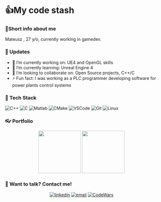 # 👍My code stash

### 👀Short info about me
Mateusz , 27 y/o, currently working in gamedev.

### 📆 Updates
- 🔭 I’m currently working on: UE4 and OpenGL skills
- 🌱 I’m currently learning: Unreal Engine 4
- 👯 I’m looking to collaborate on: Open Source projects, C++/C
- ⚡ Fun fact: I was working as a PLC programmer developing software for power plants control systems

### 🔨 Tech Stack

![C++](https://img.shields.io/badge/C++-00599C?style=for-the-badge&logo=C%2B%2B&l&logoColor=white)
![C](https://img.shields.io/badge/ANSI%20C-00355D?style=for-the-badge&logo=C&logoColor=white)
![Matlab](https://img.shields.io/badge/Matlab-00355D?style=for-the-badge&logo=Matlab&logoColor=D2691E)
![CMake](https://img.shields.io/badge/CMake-006400?style=for-the-badge&logo=CMake&logoColor=blue)
![VSCode](https://img.shields.io/badge/VS%20Code-54626F?style=for-the-badge&logo=visual-studio-code&logoColor=blue)
![Git](https://img.shields.io/badge/Git-F05032?style=for-the-badge&logo=git&logoColor=white)
![Linux](https://img.shields.io/badge/Linux-FBEC5D?style=for-the-badge&logo=Linux&logoColor=black)

### 👓 Portfolio
<p align="center">
  <a alt="GameOfLife" href="https://github.com/mEfiu94/GameOfLife"><img height="140em" src="https://github-readme-stats.vercel.app/api/pin/?username=mEfiu94&repo=GameOfLife&theme=tokyonight"/></a>
  <a alt="Wireless Monitoring System(old)" href="https://github.com/mEfiu94/bezprzewodowy_nadzor"><img height="140em" src="https://github-readme-stats.vercel.app/api/pin/?username=mEfiu94&repo=Bezprzewodowy_nadzor&theme=tokyonight"/></a> 
</p>

### 📱 Want to talk? Contact me!
<p align="center">
  <a href="https://www.linkedin.com/in/mateusz-krajnik/"><img alt="linkedin" src="https://img.shields.io/badge/LinkedIn-0077B5?logo=linkedin&logoColor=white&amp;style=flat-square"/></a>
  <a href="mailto:mateusz.krajnik@protonmail.com"><img alt="email" src="https://img.shields.io/badge/EMail-0077B5?logo=e-mail&logoColor=white&amp;style=flat-square"/></a>
  <a href="https://www.codewars.com/users/mEfiu"><img alt="CodeWars" src="https://img.shields.io/badge/CodeWars-red?logo=CodeWars&logoColor=Blacke&amp;style=flat-square"/></a>
</p>
